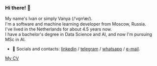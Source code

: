 ### Hi there! 👋

My name's Ivan or simply Vanya (/ˈvɑ̟nʲæ/). <br/>
I'm a software and machine learning developer from Moscow, Russia. <br/> 
I've lived in the Netherlands for about 4.5 years now. <br/>
I have a bachelor's degree in Data Science and AI, and now I'm pursuing MSc in AI. <br/>

- 💬 Socials and contacts: [linkedin](http://www.linkedin.com/in/m1v1savva) / [telegram](https://t.me/M1v1savva1601) / [whatsapp](https://wa.me/qr/ARG2TSUIWOXOA1) / [e-mail](mailto:vpoliakov.swe@gmail.com). 

<!--[My github.io](https://m1v1savva.github.io/) <br/>-->
[My CV](https://m1v1savva.github.io/cv)
<!---
### My background [or CV for more detail](https://m1v1savva.github.io/cv)

- ✏️ Education: BSc in Data Science and Artificial Intelligence, [Maastricht University](https://www.maastrichtuniversity.nl/education/bachelor/data-science-and-artificial-intelligence), graduated in Dec. 2022. My [thesis](https://github.com/M1v1savva/anime-thesis) was about making cartoon faces with Generative Adversarial Networks. 
- 💻 Industry: I worked as a part-time NLP Engineer in a Garant (Russian mass provider of a legal referencing system) from August to December 2021. I had later decided to focus on my studies until I graduated. <br/>

- 📝 During high school and early university I did some competitive programming, competed in Russian olympiad in informatics and got some decent results [on codeforces](https://codeforces.com/profile/M1v1savva1601). Now I occasionally coach and solve problems for fun.

---

#### pet projects:

- 📖 [chesslines](https://chesslines.onrender.com) - This is a tool for organizing your chess opening repertoire (it has a functional baseline and i'm planning to add more features later on).
- 📖 [mini-renderer](https://github.com/M1v1savva/mini-renderer) - Mini renderer from scratch that I made while following a set of articles on 3d graphics

#### highlighted university team projects: 
- 📖 [tetris](https://github.com/M1v1savva/tetris) - Aethetic tetris game with a bot powered by genetic algorithm.
- 📖 [throwing robot](https://github.com/M1v1savva/throwing_robot) - Robot that plays juice pong. 
-->
<!--
**M1v1savva/M1v1savva** is a ✨ _special_ ✨ repository because its `README.md` (this file) appears on your GitHub profile.

Here are some ideas to get you started:

- 🔭 I’m currently working on ...
- 🌱 I’m currently learning ...
- 👯 I’m looking to collaborate on ...
- 🤔 I’m looking for help with ...
- 💬 Ask me about ...
- 📫 How to reach me: ...
- 😄 Pronouns: ...
- ⚡ Fun fact: ...
-->
